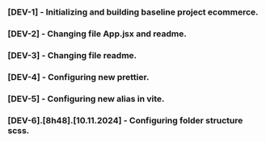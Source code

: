 ### [DEV-1] - Initializing and building baseline project ecommerce.
### [DEV-2] - Changing file App.jsx and readme.
### [DEV-3] - Changing file readme.
### [DEV-4] - Configuring new prettier.
### [DEV-5] - Configuring new alias in vite.
### [DEV-6].[8h48].[10.11.2024] - Configuring folder structure scss.